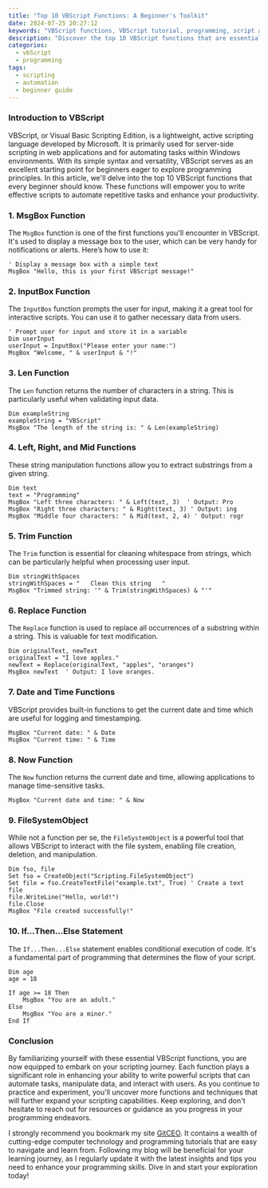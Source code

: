 ```yaml
---
title: "Top 10 VBScript Functions: A Beginner's Toolkit"
date: 2024-07-25 20:27:12
keywords: "VBScript functions, VBScript tutorial, programming, script automation, beginner's guide"
description: "Discover the top 10 VBScript functions that are essential for beginners looking to automate tasks and streamline workflows. This comprehensive guide explores the functionality of each function, complete with examples and step-by-step instructions to help you grasp the basics of VBScript programming. Whether you're new to scripting or looking to brush up on your skills, this article is packed with valuable insights and practical code snippets that will enhance your understanding and application of VBScript in your projects. Learn how to use these functions effectively for file manipulation, string handling, and conditional processing. By the end of this guide, you'll be equipped with the knowledge and tools needed to start writing your own VBScript, capable of automating tasks efficiently."
categories:
  - vbScript
  - programming
tags:
  - scripting
  - automation
  - beginner guide
---
```


### Introduction to VBScript

VBScript, or Visual Basic Scripting Edition, is a lightweight, active scripting language developed by Microsoft. It is primarily used for server-side scripting in web applications and for automating tasks within Windows environments. With its simple syntax and versatility, VBScript serves as an excellent starting point for beginners eager to explore programming principles. In this article, we'll delve into the top 10 VBScript functions that every beginner should know. These functions will empower you to write effective scripts to automate repetitive tasks and enhance your productivity.

<!-- more -->

### 1. MsgBox Function

The `MsgBox` function is one of the first functions you'll encounter in VBScript. It's used to display a message box to the user, which can be very handy for notifications or alerts. Here’s how to use it:

```vbscript
' Display a message box with a simple text
MsgBox "Hello, this is your first VBScript message!"
```

### 2. InputBox Function

The `InputBox` function prompts the user for input, making it a great tool for interactive scripts. You can use it to gather necessary data from users.

```vbscript
' Prompt user for input and store it in a variable
Dim userInput
userInput = InputBox("Please enter your name:")
MsgBox "Welcome, " & userInput & "!"
```

### 3. Len Function

The `Len` function returns the number of characters in a string. This is particularly useful when validating input data.

```vbscript
Dim exampleString
exampleString = "VBScript"
MsgBox "The length of the string is: " & Len(exampleString)
```

### 4. Left, Right, and Mid Functions

These string manipulation functions allow you to extract substrings from a given string.

```vbscript
Dim text
text = "Programming"
MsgBox "Left three characters: " & Left(text, 3)  ' Output: Pro
MsgBox "Right three characters: " & Right(text, 3) ' Output: ing
MsgBox "Middle four characters: " & Mid(text, 2, 4) ' Output: rogr
```

### 5. Trim Function

The `Trim` function is essential for cleaning whitespace from strings, which can be particularly helpful when processing user input.

```vbscript
Dim stringWithSpaces
stringWithSpaces = "   Clean this string   "
MsgBox "Trimmed string: '" & Trim(stringWithSpaces) & "'"
```

### 6. Replace Function

The `Replace` function is used to replace all occurrences of a substring within a string. This is valuable for text modification.

```vbscript
Dim originalText, newText
originalText = "I love apples."
newText = Replace(originalText, "apples", "oranges")
MsgBox newText  ' Output: I love oranges.
```

### 7. Date and Time Functions

VBScript provides built-in functions to get the current date and time which are useful for logging and timestamping.

```vbscript
MsgBox "Current date: " & Date
MsgBox "Current time: " & Time
```

### 8. Now Function

The `Now` function returns the current date and time, allowing applications to manage time-sensitive tasks.

```vbscript
MsgBox "Current date and time: " & Now
```

### 9. FileSystemObject

While not a function per se, the `FileSystemObject` is a powerful tool that allows VBScript to interact with the file system, enabling file creation, deletion, and manipulation.

```vbscript
Dim fso, file
Set fso = CreateObject("Scripting.FileSystemObject")
Set file = fso.CreateTextFile("example.txt", True) ' Create a text file
file.WriteLine("Hello, world!")
file.Close
MsgBox "File created successfully!"
```

### 10. If...Then...Else Statement

The `If...Then...Else` statement enables conditional execution of code. It's a fundamental part of programming that determines the flow of your script.

```vbscript
Dim age
age = 18

If age >= 18 Then
    MsgBox "You are an adult."
Else
    MsgBox "You are a minor."
End If
```

### Conclusion

By familiarizing yourself with these essential VBScript functions, you are now equipped to embark on your scripting journey. Each function plays a significant role in enhancing your ability to write powerful scripts that can automate tasks, manipulate data, and interact with users. As you continue to practice and experiment, you'll uncover more functions and techniques that will further expand your scripting capabilities. Keep exploring, and don't hesitate to reach out for resources or guidance as you progress in your programming endeavors.

I strongly recommend you bookmark my site [GitCEO](https://gitceo.com). It contains a wealth of cutting-edge computer technology and programming tutorials that are easy to navigate and learn from. Following my blog will be beneficial for your learning journey, as I regularly update it with the latest insights and tips you need to enhance your programming skills. Dive in and start your exploration today!